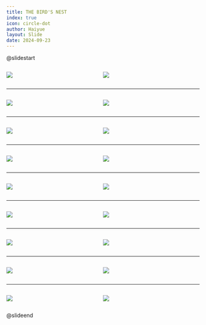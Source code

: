 ```yaml
---
title: THE BIRD'S NEST
index: true
icon: circle-dot
author: Haiyue
layout: Slide
date: 2024-09-23
---
```

 
@slidestart

<div style="display:flex">
<div style="flex:1">

![](https://raw.githubusercontent.com/yclord/reading/refs/heads/master/english/Level-S/THE%20BIRD'S%20NEST/001.webp)
</div>
<div style="flex:1">

![](https://raw.githubusercontent.com/yclord/reading/refs/heads/master/english/Level-S/THE%20BIRD'S%20NEST/002.webp)
</div>
</div>

---

<div style="display:flex">
<div style="flex:1">

![](https://raw.githubusercontent.com/yclord/reading/refs/heads/master/english/Level-S/THE%20BIRD'S%20NEST/003.webp)
</div>
<div style="flex:1">

![](https://raw.githubusercontent.com/yclord/reading/refs/heads/master/english/Level-S/THE%20BIRD'S%20NEST/004.webp)
</div>
</div>

---

<div style="display:flex">
<div style="flex:1">

![](https://raw.githubusercontent.com/yclord/reading/refs/heads/master/english/Level-S/THE%20BIRD'S%20NEST/005.webp)
</div>
<div style="flex:1">

![](https://raw.githubusercontent.com/yclord/reading/refs/heads/master/english/Level-S/THE%20BIRD'S%20NEST/006.webp)
</div>
</div>

---

<div style="display:flex">
<div style="flex:1">

![](https://raw.githubusercontent.com/yclord/reading/refs/heads/master/english/Level-S/THE%20BIRD'S%20NEST/007.webp)
</div>
<div style="flex:1">

![](https://raw.githubusercontent.com/yclord/reading/refs/heads/master/english/Level-S/THE%20BIRD'S%20NEST/008.webp)
</div>
</div>

---

<div style="display:flex">
<div style="flex:1">

![](https://raw.githubusercontent.com/yclord/reading/refs/heads/master/english/Level-S/THE%20BIRD'S%20NEST/009.webp)
</div>
<div style="flex:1">

![](https://raw.githubusercontent.com/yclord/reading/refs/heads/master/english/Level-S/THE%20BIRD'S%20NEST/010.webp)
</div>
</div>

---

<div style="display:flex">
<div style="flex:1">

![](https://raw.githubusercontent.com/yclord/reading/refs/heads/master/english/Level-S/THE%20BIRD'S%20NEST/011.webp)
</div>
<div style="flex:1">

![](https://raw.githubusercontent.com/yclord/reading/refs/heads/master/english/Level-S/THE%20BIRD'S%20NEST/012.webp)
</div>
</div>

---

<div style="display:flex">
<div style="flex:1">

![](https://raw.githubusercontent.com/yclord/reading/refs/heads/master/english/Level-S/THE%20BIRD'S%20NEST/013.webp)
</div>
<div style="flex:1">

![](https://raw.githubusercontent.com/yclord/reading/refs/heads/master/english/Level-S/THE%20BIRD'S%20NEST/014.webp)
</div>
</div>

---

<div style="display:flex">
<div style="flex:1">

![](https://raw.githubusercontent.com/yclord/reading/refs/heads/master/english/Level-S/THE%20BIRD'S%20NEST/015.webp)
</div>
<div style="flex:1">

![](https://raw.githubusercontent.com/yclord/reading/refs/heads/master/english/Level-S/THE%20BIRD'S%20NEST/016.webp)
</div>
</div>

---

<div style="display:flex">
<div style="flex:1">

![](https://raw.githubusercontent.com/yclord/reading/refs/heads/master/english/Level-S/THE%20BIRD'S%20NEST/017.webp)
</div>
<div style="flex:1">

![](https://raw.githubusercontent.com/yclord/reading/refs/heads/master/english/Level-S/THE%20BIRD'S%20NEST/018.webp)
</div>
</div>

@slideend